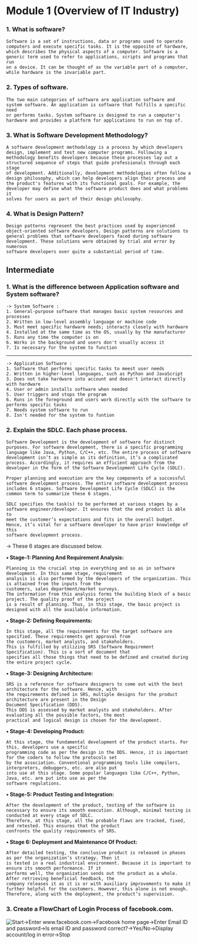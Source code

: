 # Module 1 (Overview of IT Industry)

### **1. What is software?**
    Software is a set of instructions, data or programs used to operate computers and execute specific tasks. It is the opposite of hardware, 
    which describes the physical aspects of a computer. Software is a generic term used to refer to applications, scripts and programs that run 
    on a device. It can be thought of as the variable part of a computer, while hardware is the invariable part.

### **2. Types of software.**
    The two main categories of software are application software and system software. An application is software that fulfills a specific need 
    or performs tasks. System software is designed to run a computer's hardware and provides a platform for applications to run on top of.

### **3. What is Software Development Methodology?**
    A software development methodology is a process by which developers design, implement and test new computer programs. Following a 
    methodology benefits developers because these processes lay out a structured sequence of steps that guide professionals through each stage 
    of development. Additionally, development methodologies often follow a design philosophy, which can help developers align their process and 
    the product's features with its functional goals. For example, the developer may define what the software product does and what problems it 
    solves for users as part of their design philosophy.

### **4. What is Design Pattern?**
    Design patterns represent the best practices used by experienced object-oriented software developers. Design patterns are solutions to 
    general problems that software developers faced during software development. These solutions were obtained by trial and error by numerous 
    software developers over quite a substantial period of time.

## **Intermediate**

### **1. What is the difference between Application software and System software?**
    -> System Software :
    1. General-purpose software that manages basic system resources and processes
    2. Written in low-level assembly language or machine code
    3. Must meet specific hardware needs; interacts closely with hardware
    4. Installed at the same time as the OS, usually by the manufacturer
    5. Runs any time the computer is on
    6. Works in the background and users don't usually access it
    7. Is necessary for the system to function
---
    -> Application Software :
    1. Software that performs specific tasks to meest user needs
    2. Written in higher-level languages, such as Python and JavaScript
    3. Does not take hardware into account and doesn't interact directly with hardware
    4. User or admin installs software when needed
    5. User triggers and stops the program
    6. Runs in the foreground and users work directly with the software to performs specific tasks
    7. Needs system software to run
    8. Isn't needed for the system to funtion

### **2. Explain the SDLC. Each phase process.**
    Software Development is the development of software for distinct purposes. For software development, there is a specific programming 
    language like Java, Python, C/C++, etc. The entire process of software development isn’t as simple as its definition, it’s a complicated 
    process. Accordingly, it requires an efficient approach from the developer in the form of the Software Development Life Cycle (SDLC). 

    Proper planning and execution are the key components of a successful software development process. The entire software development process 
    includes 6 stages. Software Development Life Cycle (SDLC) is the common term to summarize these 6 stages. 

    SDLC specifies the task(s) to be performed at various stages by a software engineer/developer. It ensures that the end product is able to 
    meet the customer’s expectations and fits in the overall budget. Hence, it’s vital for a software developer to have prior knowledge of this 
    software development process.

-> These 6 stages are discussed below. 

**• Stage-1: Planning And Requirement Analysis:**

    Planning is the crucial step in everything and so as in software development. In this same stage, requirement 
    analysis is also performed by the developers of the organization. This is attained from the inputs from the 
    customers, sales department/market surveys. 
    The information from this analysis forms the building block of a basic project. The quality proof of the project 
    is a result of planning. Thus, in this stage, the basic project is designed with all the available information.

**• Stage-2: Defining Requirements:**

    In this stage, all the requirements for the target software are specified. These requirements get approval from 
    the customers, market analysts, and stakeholders. 
    This is fulfilled by utilizing SRS (Software Requirement Specification). This is a sort of document that 
    specifies all those things that need to be defined and created during the entire project cycle.

**• Stage-3: Designing Architecture:** 

    SRS is a reference for software designers to come out with the best architecture for the software. Hence, with 
    the requirements defined in SRS, multiple designs for the product architecture are present in the Design 
    Document Specification (DDS). 
    This DDS is assessed by market analysts and stakeholders. After evaluating all the possible factors, the most 
    practical and logical design is chosen for the development.

**• Stage-4: Developing Product:**

    At this stage, the fundamental development of the product starts. For this, developers use a specific 
    programming code as per the design in the DDS. Hence, it is important for the coders to follow the protocols set 
    by the association. Conventional programming tools like compilers, interpreters, debuggers, etc. are also put 
    into use at this stage. Some popular languages like C/C++, Python, Java, etc. are put into use as per the 
    software regulations.

**• Stage-5: Product Testing and Integration:**

    After the development of the product, testing of the software is necessary to ensure its smooth execution. Although, minimal testing is conducted at every stage of SDLC. 
    Therefore, at this stage, all the probable flaws are tracked, fixed, and retested. This ensures that the product 
    confronts the quality requirements of SRS.

**• Stage 6: Deployment and Maintenance Of Product:**

    After detailed testing, the conclusive product is released in phases as per the organization’s strategy. Then it 
    is tested in a real industrial environment. Because it is important to ensure its smooth performance. If it 
    performs well, the organization sends out the product as a whole. After retrieving beneficial feedback, the 
    company releases it as it is or with auxiliary improvements to make it further helpful for the customers. However, this alone is not enough. Therefore, along with the deployment, the product’s supervision.

### **3. Create a FlowChart of Login Process of facebook.com.**

![Start->Enter www.facebook.com->Facebook home page->Enter Email ID and password->Is email ID and password correct?->Yes/No->Display account/log in error->Stop](https://dyclassroom.com/image/topic/flowchart/flowchart-ex1-q4.png)

